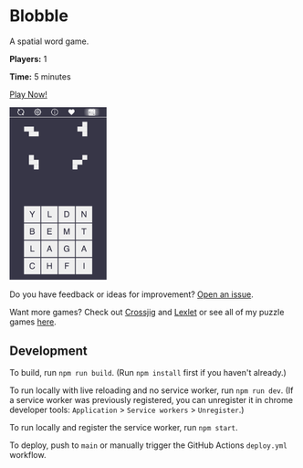 # Blobble

A spatial word game.

**Players:** 1

**Time:** 5 minutes

[Play Now!](https://skedwards88.github.io/blobble/)

<a href="https://skedwards88.github.io/blobble/">
  <img src="src/images/screenshots/blobble_new_720x1280.png" alt="game icon" width="170"/>
</a>

Do you have feedback or ideas for improvement? [Open an issue](https://github.com/skedwards88/blobble/issues/new).

Want more games? Check out [Crossjig](https://crossjig.com) and [Lexlet](https://lexlet.com) or see all of my puzzle games [here](https://skedwards88.github.io/).

## Development

To build, run `npm run build`. (Run `npm install` first if you haven't already.)

To run locally with live reloading and no service worker, run `npm run dev`. (If a service worker was previously registered, you can unregister it in chrome developer tools: `Application` > `Service workers` > `Unregister`.)

To run locally and register the service worker, run `npm start`.

To deploy, push to `main` or manually trigger the GitHub Actions `deploy.yml` workflow.

